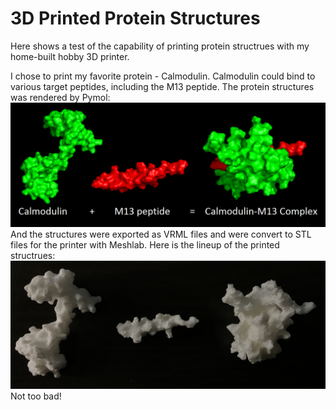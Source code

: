 # 3D Printed Protein Structures

Here shows a test of the capability of printing protein structrues with my home-built hobby 3D printer.

I chose to print my favorite protein - Calmodulin. Calmodulin could bind to various target peptides, including the M13 peptide. The protein structures was rendered by Pymol:
![Cam Binding](Proteins/Cam-binding.png)
And the structures were exported as VRML files and were convert to STL files for the printer with Meshlab. Here is the lineup of the printed structrues:
![Cam3dprint](Proteins/Cam3dprint.JPG)
Not too bad!
